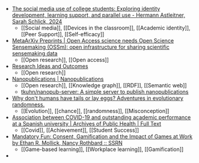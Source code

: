 - [The social media use of college students: Exploring identity development, learning support, and parallel use - Hermann Astleitner, Sarah Schlick, 2024](https://journals.sagepub.com/doi/full/10.1177/14697874241233605)
	- [[Social media]], [[Devices in the classroom]], [[Academic identity]], [[Peer Support]], [[Self-efficacy]]
- [MetaArXiv Preprints | Open Access science needs Open Science Sensemaking (OSSm): open infrastructure for sharing scientific sensemaking data](https://osf.io/preprints/metaarxiv/9nb3u)
	- [[Open research]], [[Open access]]
- [Research Ideas and Outcomes](https://riojournal.com/)
	- [[Open research]]
- [Nanopublications | Nanopublications](https://nanopub.net/)
	- [[Open research]], [[Knowledge graph]], [[RDF]], [[Semantic web]]
	- [tkuhn/nanopub-server: A simple server to publish nanopublications](https://github.com/tkuhn/nanopub-server)
- [Why don't humans have tails or lay eggs? Adventures in evolutionary randomness.](https://www.forkingpaths.co/p/why-dont-humans-have-tails-or-lay)
	- [[Evolution]], [[chance]], [[randomness]], [[Misconception]]
- [Association between COVID-19 and outstanding academic performance at a Spanish university | Archives of Public Health | Full Text](https://archpublichealth.biomedcentral.com/articles/10.1186/s13690-023-01225-w)
	- [[Covid]], [[Achievement]], [[Student Success]]
- [Mandatory Fun: Consent, Gamification and the Impact of Games at Work by Ethan R. Mollick, Nancy Rothbard :: SSRN](https://papers.ssrn.com/sol3/papers.cfm?abstract_id=2277103)
	- [[Game-based learning]], [[Workplace learning]], [[Gamification]]
-